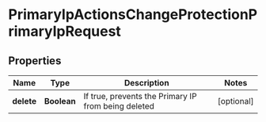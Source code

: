 

# PrimaryIpActionsChangeProtectionPrimaryIpRequest


## Properties

| Name | Type | Description | Notes |
|------------ | ------------- | ------------- | -------------|
|**delete** | **Boolean** | If true, prevents the Primary IP from being deleted |  [optional] |



